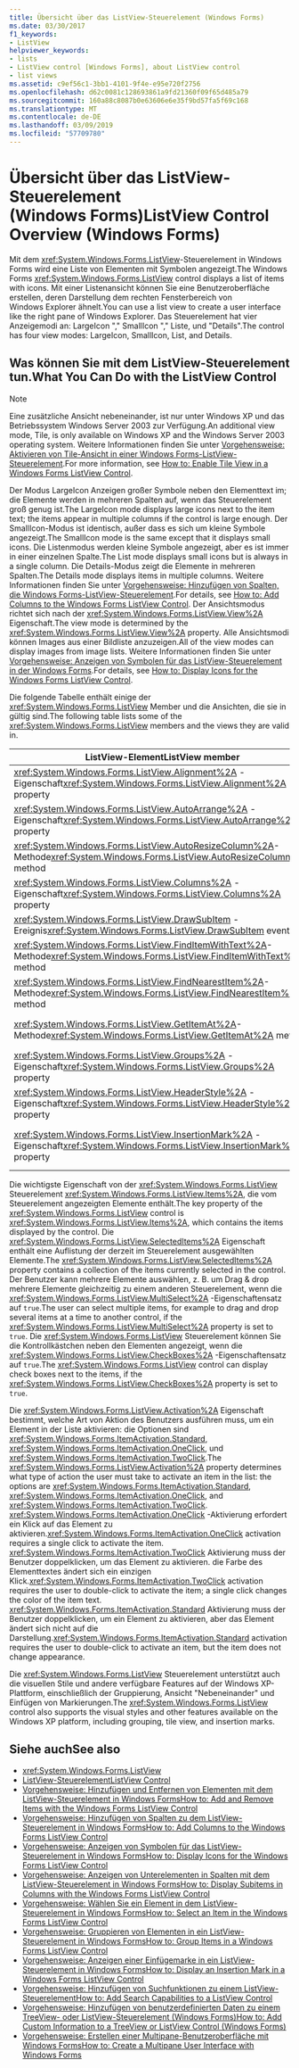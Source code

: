 ```yaml
---
title: Übersicht über das ListView-Steuerelement (Windows Forms)
ms.date: 03/30/2017
f1_keywords:
- ListView
helpviewer_keywords:
- lists
- ListView control [Windows Forms], about ListView control
- list views
ms.assetid: c9ef56c1-3bb1-4101-9f4e-e95e720f2756
ms.openlocfilehash: d62c0081c128693861a9fd21360f09f65d485a79
ms.sourcegitcommit: 160a88c8087b0e63606e6e35f9bd57fa5f69c168
ms.translationtype: MT
ms.contentlocale: de-DE
ms.lasthandoff: 03/09/2019
ms.locfileid: "57709780"
---
```

# <a name="listview-control-overview-windows-forms"></a><span data-ttu-id="c641a-102">Übersicht über das ListView-Steuerelement (Windows Forms)</span><span class="sxs-lookup"><span data-stu-id="c641a-102">ListView Control Overview (Windows Forms)</span></span>
<span data-ttu-id="c641a-103">Mit dem <xref:System.Windows.Forms.ListView>-Steuerelement in Windows Forms wird eine Liste von Elementen mit Symbolen angezeigt.</span><span class="sxs-lookup"><span data-stu-id="c641a-103">The Windows Forms <xref:System.Windows.Forms.ListView> control displays a list of items with icons.</span></span> <span data-ttu-id="c641a-104">Mit einer Listenansicht können Sie eine Benutzeroberfläche erstellen, deren Darstellung dem rechten Fensterbereich von Windows Explorer ähnelt.</span><span class="sxs-lookup"><span data-stu-id="c641a-104">You can use a list view to create a user interface like the right pane of Windows Explorer.</span></span> <span data-ttu-id="c641a-105">Das Steuerelement hat vier Anzeigemodi an: LargeIcon "," SmallIcon "," Liste, und "Details".</span><span class="sxs-lookup"><span data-stu-id="c641a-105">The control has four view modes: LargeIcon, SmallIcon, List, and Details.</span></span>  
  
## <a name="what-you-can-do-with-the-listview-control"></a><span data-ttu-id="c641a-106">Was können Sie mit dem ListView-Steuerelement tun.</span><span class="sxs-lookup"><span data-stu-id="c641a-106">What You Can Do with the ListView Control</span></span>  
  
> [!NOTE]
>  <span data-ttu-id="c641a-107">Eine zusätzliche Ansicht nebeneinander, ist nur unter Windows XP und das Betriebssystem Windows Server 2003 zur Verfügung.</span><span class="sxs-lookup"><span data-stu-id="c641a-107">An additional view mode, Tile, is only available on Windows XP and the Windows Server 2003 operating system.</span></span> <span data-ttu-id="c641a-108">Weitere Informationen finden Sie unter [Vorgehensweise: Aktivieren von Tile-Ansicht in einer Windows Forms-ListView-Steuerelement](how-to-enable-tile-view-in-a-windows-forms-listview-control.md).</span><span class="sxs-lookup"><span data-stu-id="c641a-108">For more information, see [How to: Enable Tile View in a Windows Forms ListView Control](how-to-enable-tile-view-in-a-windows-forms-listview-control.md).</span></span>  
  
 <span data-ttu-id="c641a-109">Der Modus LargeIcon Anzeigen großer Symbole neben den Elementtext im; die Elemente werden in mehreren Spalten auf, wenn das Steuerelement groß genug ist.</span><span class="sxs-lookup"><span data-stu-id="c641a-109">The LargeIcon mode displays large icons next to the item text; the items appear in multiple columns if the control is large enough.</span></span> <span data-ttu-id="c641a-110">Der SmallIcon-Modus ist identisch, außer dass es sich um kleine Symbole angezeigt.</span><span class="sxs-lookup"><span data-stu-id="c641a-110">The SmallIcon mode is the same except that it displays small icons.</span></span> <span data-ttu-id="c641a-111">Die Listenmodus werden kleine Symbole angezeigt, aber es ist immer in einer einzelnen Spalte.</span><span class="sxs-lookup"><span data-stu-id="c641a-111">The List mode displays small icons but is always in a single column.</span></span> <span data-ttu-id="c641a-112">Die Details-Modus zeigt die Elemente in mehreren Spalten.</span><span class="sxs-lookup"><span data-stu-id="c641a-112">The Details mode displays items in multiple columns.</span></span> <span data-ttu-id="c641a-113">Weitere Informationen finden Sie unter [Vorgehensweise: Hinzufügen von Spalten, die Windows Forms-ListView-Steuerelement](how-to-add-columns-to-the-windows-forms-listview-control.md).</span><span class="sxs-lookup"><span data-stu-id="c641a-113">For details, see [How to: Add Columns to the Windows Forms ListView Control](how-to-add-columns-to-the-windows-forms-listview-control.md).</span></span> <span data-ttu-id="c641a-114">Der Ansichtsmodus richtet sich nach der <xref:System.Windows.Forms.ListView.View%2A> Eigenschaft.</span><span class="sxs-lookup"><span data-stu-id="c641a-114">The view mode is determined by the <xref:System.Windows.Forms.ListView.View%2A> property.</span></span> <span data-ttu-id="c641a-115">Alle Ansichtsmodi können Images aus einer Bildliste anzuzeigen.</span><span class="sxs-lookup"><span data-stu-id="c641a-115">All of the view modes can display images from image lists.</span></span> <span data-ttu-id="c641a-116">Weitere Informationen finden Sie unter [Vorgehensweise: Anzeigen von Symbolen für das ListView-Steuerelement in der Windows Forms](how-to-display-icons-for-the-windows-forms-listview-control.md).</span><span class="sxs-lookup"><span data-stu-id="c641a-116">For details, see [How to: Display Icons for the Windows Forms ListView Control](how-to-display-icons-for-the-windows-forms-listview-control.md).</span></span>  
  
 <span data-ttu-id="c641a-117">Die folgende Tabelle enthält einige der <xref:System.Windows.Forms.ListView> Member und die Ansichten, die sie in gültig sind.</span><span class="sxs-lookup"><span data-stu-id="c641a-117">The following table lists some of the <xref:System.Windows.Forms.ListView> members and the views they are valid in.</span></span>  
  
|<span data-ttu-id="c641a-118">ListView-Element</span><span class="sxs-lookup"><span data-stu-id="c641a-118">ListView member</span></span>|<span data-ttu-id="c641a-119">Ansicht</span><span class="sxs-lookup"><span data-stu-id="c641a-119">View</span></span>|  
|---------------------|----------|  
|<span data-ttu-id="c641a-120"><xref:System.Windows.Forms.ListView.Alignment%2A> -Eigenschaft</span><span class="sxs-lookup"><span data-stu-id="c641a-120"><xref:System.Windows.Forms.ListView.Alignment%2A> property</span></span>|<span data-ttu-id="c641a-121"><xref:System.Windows.Forms.View.SmallIcon> oder <xref:System.Windows.Forms.View.LargeIcon></span><span class="sxs-lookup"><span data-stu-id="c641a-121"><xref:System.Windows.Forms.View.SmallIcon> or <xref:System.Windows.Forms.View.LargeIcon></span></span>|  
|<span data-ttu-id="c641a-122"><xref:System.Windows.Forms.ListView.AutoArrange%2A> -Eigenschaft</span><span class="sxs-lookup"><span data-stu-id="c641a-122"><xref:System.Windows.Forms.ListView.AutoArrange%2A> property</span></span>|<span data-ttu-id="c641a-123"><xref:System.Windows.Forms.View.SmallIcon> oder <xref:System.Windows.Forms.View.LargeIcon></span><span class="sxs-lookup"><span data-stu-id="c641a-123"><xref:System.Windows.Forms.View.SmallIcon> or <xref:System.Windows.Forms.View.LargeIcon></span></span>|  
|<span data-ttu-id="c641a-124"><xref:System.Windows.Forms.ListView.AutoResizeColumn%2A>-Methode</span><span class="sxs-lookup"><span data-stu-id="c641a-124"><xref:System.Windows.Forms.ListView.AutoResizeColumn%2A> method</span></span>|<xref:System.Windows.Forms.View.Details>|  
|<span data-ttu-id="c641a-125"><xref:System.Windows.Forms.ListView.Columns%2A> -Eigenschaft</span><span class="sxs-lookup"><span data-stu-id="c641a-125"><xref:System.Windows.Forms.ListView.Columns%2A> property</span></span>|<span data-ttu-id="c641a-126"><xref:System.Windows.Forms.View.Details> oder <xref:System.Windows.Forms.View.Tile></span><span class="sxs-lookup"><span data-stu-id="c641a-126"><xref:System.Windows.Forms.View.Details> or <xref:System.Windows.Forms.View.Tile></span></span>|  
|<span data-ttu-id="c641a-127"><xref:System.Windows.Forms.ListView.DrawSubItem> -Ereignis</span><span class="sxs-lookup"><span data-stu-id="c641a-127"><xref:System.Windows.Forms.ListView.DrawSubItem> event</span></span>|<xref:System.Windows.Forms.View.Details>|  
|<span data-ttu-id="c641a-128"><xref:System.Windows.Forms.ListView.FindItemWithText%2A>-Methode</span><span class="sxs-lookup"><span data-stu-id="c641a-128"><xref:System.Windows.Forms.ListView.FindItemWithText%2A> method</span></span>|<span data-ttu-id="c641a-129"><xref:System.Windows.Forms.View.Details>, <xref:System.Windows.Forms.View.List>oder <xref:System.Windows.Forms.View.Tile></span><span class="sxs-lookup"><span data-stu-id="c641a-129"><xref:System.Windows.Forms.View.Details>, <xref:System.Windows.Forms.View.List>, or <xref:System.Windows.Forms.View.Tile></span></span>|  
|<span data-ttu-id="c641a-130"><xref:System.Windows.Forms.ListView.FindNearestItem%2A>-Methode</span><span class="sxs-lookup"><span data-stu-id="c641a-130"><xref:System.Windows.Forms.ListView.FindNearestItem%2A> method</span></span>|<span data-ttu-id="c641a-131"><xref:System.Windows.Forms.View.SmallIcon> oder <xref:System.Windows.Forms.View.LargeIcon></span><span class="sxs-lookup"><span data-stu-id="c641a-131"><xref:System.Windows.Forms.View.SmallIcon> or <xref:System.Windows.Forms.View.LargeIcon></span></span>|  
|<span data-ttu-id="c641a-132"><xref:System.Windows.Forms.ListView.GetItemAt%2A>-Methode</span><span class="sxs-lookup"><span data-stu-id="c641a-132"><xref:System.Windows.Forms.ListView.GetItemAt%2A> method</span></span>|<span data-ttu-id="c641a-133"><xref:System.Windows.Forms.View.Details> oder <xref:System.Windows.Forms.View.Tile></span><span class="sxs-lookup"><span data-stu-id="c641a-133"><xref:System.Windows.Forms.View.Details> or <xref:System.Windows.Forms.View.Tile></span></span>|  
|<span data-ttu-id="c641a-134"><xref:System.Windows.Forms.ListView.Groups%2A> -Eigenschaft</span><span class="sxs-lookup"><span data-stu-id="c641a-134"><xref:System.Windows.Forms.ListView.Groups%2A> property</span></span>|<span data-ttu-id="c641a-135">Alle Ansichten, mit Ausnahme <xref:System.Windows.Forms.View.List></span><span class="sxs-lookup"><span data-stu-id="c641a-135">All views except <xref:System.Windows.Forms.View.List></span></span>|  
|<span data-ttu-id="c641a-136"><xref:System.Windows.Forms.ListView.HeaderStyle%2A> -Eigenschaft</span><span class="sxs-lookup"><span data-stu-id="c641a-136"><xref:System.Windows.Forms.ListView.HeaderStyle%2A> property</span></span>|<span data-ttu-id="c641a-137"><xref:System.Windows.Forms.View.Details>.</span><span class="sxs-lookup"><span data-stu-id="c641a-137"><xref:System.Windows.Forms.View.Details>.</span></span>|  
|<span data-ttu-id="c641a-138"><xref:System.Windows.Forms.ListView.InsertionMark%2A> -Eigenschaft</span><span class="sxs-lookup"><span data-stu-id="c641a-138"><xref:System.Windows.Forms.ListView.InsertionMark%2A> property</span></span>|<span data-ttu-id="c641a-139"><xref:System.Windows.Forms.View.LargeIcon>, <xref:System.Windows.Forms.View.SmallIcon>oder <xref:System.Windows.Forms.View.Tile></span><span class="sxs-lookup"><span data-stu-id="c641a-139"><xref:System.Windows.Forms.View.LargeIcon>, <xref:System.Windows.Forms.View.SmallIcon>, or <xref:System.Windows.Forms.View.Tile></span></span>|  
  
 <span data-ttu-id="c641a-140">Die wichtigste Eigenschaft von der <xref:System.Windows.Forms.ListView> Steuerelement <xref:System.Windows.Forms.ListView.Items%2A>, die vom Steuerelement angezeigten Elemente enthält.</span><span class="sxs-lookup"><span data-stu-id="c641a-140">The key property of the <xref:System.Windows.Forms.ListView> control is <xref:System.Windows.Forms.ListView.Items%2A>, which contains the items displayed by the control.</span></span> <span data-ttu-id="c641a-141">Die <xref:System.Windows.Forms.ListView.SelectedItems%2A> Eigenschaft enthält eine Auflistung der derzeit im Steuerelement ausgewählten Elemente.</span><span class="sxs-lookup"><span data-stu-id="c641a-141">The <xref:System.Windows.Forms.ListView.SelectedItems%2A> property contains a collection of the items currently selected in the control.</span></span> <span data-ttu-id="c641a-142">Der Benutzer kann mehrere Elemente auswählen, z. B. um Drag & drop mehrere Elemente gleichzeitig zu einem anderen Steuerelement, wenn die <xref:System.Windows.Forms.ListView.MultiSelect%2A> -Eigenschaftensatz auf `true`.</span><span class="sxs-lookup"><span data-stu-id="c641a-142">The user can select multiple items, for example to drag and drop several items at a time to another control, if the <xref:System.Windows.Forms.ListView.MultiSelect%2A> property is set to `true`.</span></span> <span data-ttu-id="c641a-143">Die <xref:System.Windows.Forms.ListView> Steuerelement können Sie die Kontrollkästchen neben den Elementen angezeigt, wenn die <xref:System.Windows.Forms.ListView.CheckBoxes%2A> -Eigenschaftensatz auf `true`.</span><span class="sxs-lookup"><span data-stu-id="c641a-143">The <xref:System.Windows.Forms.ListView> control can display check boxes next to the items, if the <xref:System.Windows.Forms.ListView.CheckBoxes%2A> property is set to `true`.</span></span>  
  
 <span data-ttu-id="c641a-144">Die <xref:System.Windows.Forms.ListView.Activation%2A> Eigenschaft bestimmt, welche Art von Aktion des Benutzers ausführen muss, um ein Element in der Liste aktivieren: die Optionen sind <xref:System.Windows.Forms.ItemActivation.Standard>, <xref:System.Windows.Forms.ItemActivation.OneClick>, und <xref:System.Windows.Forms.ItemActivation.TwoClick>.</span><span class="sxs-lookup"><span data-stu-id="c641a-144">The <xref:System.Windows.Forms.ListView.Activation%2A> property determines what type of action the user must take to activate an item in the list: the options are <xref:System.Windows.Forms.ItemActivation.Standard>, <xref:System.Windows.Forms.ItemActivation.OneClick>, and <xref:System.Windows.Forms.ItemActivation.TwoClick>.</span></span> <span data-ttu-id="c641a-145"><xref:System.Windows.Forms.ItemActivation.OneClick> -Aktivierung erfordert ein Klick auf das Element zu aktivieren.</span><span class="sxs-lookup"><span data-stu-id="c641a-145"><xref:System.Windows.Forms.ItemActivation.OneClick> activation requires a single click to activate the item.</span></span> <span data-ttu-id="c641a-146"><xref:System.Windows.Forms.ItemActivation.TwoClick> Aktivierung muss der Benutzer doppelklicken, um das Element zu aktivieren. die Farbe des Elementtextes ändert sich ein einzigen Klick.</span><span class="sxs-lookup"><span data-stu-id="c641a-146"><xref:System.Windows.Forms.ItemActivation.TwoClick> activation requires the user to double-click to activate the item; a single click changes the color of the item text.</span></span> <span data-ttu-id="c641a-147"><xref:System.Windows.Forms.ItemActivation.Standard> Aktivierung muss der Benutzer doppelklicken, um ein Element zu aktivieren, aber das Element ändert sich nicht auf die Darstellung.</span><span class="sxs-lookup"><span data-stu-id="c641a-147"><xref:System.Windows.Forms.ItemActivation.Standard> activation requires the user to double-click to activate an item, but the item does not change appearance.</span></span>  
  
 <span data-ttu-id="c641a-148">Die <xref:System.Windows.Forms.ListView> Steuerelement unterstützt auch die visuellen Stile und andere verfügbare Features auf der Windows XP-Plattform, einschließlich der Gruppierung, Ansicht "Nebeneinander" und Einfügen von Markierungen.</span><span class="sxs-lookup"><span data-stu-id="c641a-148">The <xref:System.Windows.Forms.ListView> control also supports the visual styles and other features available on the Windows XP platform, including grouping, tile view, and insertion marks.</span></span>  
  
## <a name="see-also"></a><span data-ttu-id="c641a-149">Siehe auch</span><span class="sxs-lookup"><span data-stu-id="c641a-149">See also</span></span>
- <xref:System.Windows.Forms.ListView>
- [<span data-ttu-id="c641a-150">ListView-Steuerelement</span><span class="sxs-lookup"><span data-stu-id="c641a-150">ListView Control</span></span>](listview-control-windows-forms.md)
- [<span data-ttu-id="c641a-151">Vorgehensweise: Hinzufügen und Entfernen von Elementen mit dem ListView-Steuerelement in Windows Forms</span><span class="sxs-lookup"><span data-stu-id="c641a-151">How to: Add and Remove Items with the Windows Forms ListView Control</span></span>](how-to-add-and-remove-items-with-the-windows-forms-listview-control.md)
- [<span data-ttu-id="c641a-152">Vorgehensweise: Hinzufügen von Spalten zu dem ListView-Steuerelement in Windows Forms</span><span class="sxs-lookup"><span data-stu-id="c641a-152">How to: Add Columns to the Windows Forms ListView Control</span></span>](how-to-add-columns-to-the-windows-forms-listview-control.md)
- [<span data-ttu-id="c641a-153">Vorgehensweise: Anzeigen von Symbolen für das ListView-Steuerelement in Windows Forms</span><span class="sxs-lookup"><span data-stu-id="c641a-153">How to: Display Icons for the Windows Forms ListView Control</span></span>](how-to-display-icons-for-the-windows-forms-listview-control.md)
- [<span data-ttu-id="c641a-154">Vorgehensweise: Anzeigen von Unterelementen in Spalten mit dem ListView-Steuerelement in Windows Forms</span><span class="sxs-lookup"><span data-stu-id="c641a-154">How to: Display Subitems in Columns with the Windows Forms ListView Control</span></span>](how-to-display-subitems-in-columns-with-the-windows-forms-listview-control.md)
- [<span data-ttu-id="c641a-155">Vorgehensweise: Wählen Sie ein Element in dem ListView-Steuerelement in Windows Forms</span><span class="sxs-lookup"><span data-stu-id="c641a-155">How to: Select an Item in the Windows Forms ListView Control</span></span>](how-to-select-an-item-in-the-windows-forms-listview-control.md)
- [<span data-ttu-id="c641a-156">Vorgehensweise: Gruppieren von Elementen in ein ListView-Steuerelement in Windows Forms</span><span class="sxs-lookup"><span data-stu-id="c641a-156">How to: Group Items in a Windows Forms ListView Control</span></span>](how-to-group-items-in-a-windows-forms-listview-control.md)
- [<span data-ttu-id="c641a-157">Vorgehensweise: Anzeigen einer Einfügemarke in ein ListView-Steuerelement in Windows Forms</span><span class="sxs-lookup"><span data-stu-id="c641a-157">How to: Display an Insertion Mark in a Windows Forms ListView Control</span></span>](how-to-display-an-insertion-mark-in-a-windows-forms-listview-control.md)
- [<span data-ttu-id="c641a-158">Vorgehensweise: Hinzufügen von Suchfunktionen zu einem ListView-Steuerelement</span><span class="sxs-lookup"><span data-stu-id="c641a-158">How to: Add Search Capabilities to a ListView Control</span></span>](how-to-add-search-capabilities-to-a-listview-control.md)
- [<span data-ttu-id="c641a-159">Vorgehensweise: Hinzufügen von benutzerdefinierten Daten zu einem TreeView- oder ListView-Steuerelement (Windows Forms)</span><span class="sxs-lookup"><span data-stu-id="c641a-159">How to: Add Custom Information to a TreeView or ListView Control (Windows Forms)</span></span>](add-custom-information-to-a-treeview-or-listview-control-wf.md)
- [<span data-ttu-id="c641a-160">Vorgehensweise: Erstellen einer Multipane-Benutzeroberfläche mit Windows Forms</span><span class="sxs-lookup"><span data-stu-id="c641a-160">How to: Create a Multipane User Interface with Windows Forms</span></span>](how-to-create-a-multipane-user-interface-with-windows-forms.md)
